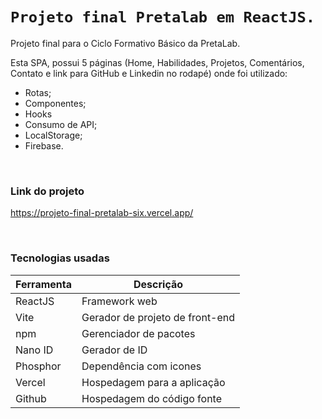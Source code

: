 # `Projeto final Pretalab em ReactJS.`

Projeto final para o Ciclo Formativo Básico da PretaLab.

Esta SPA, possui 5 páginas (Home, Habilidades, Projetos, Comentários, Contato e link para GitHub e Linkedin no rodapé) onde foi utilizado: 
- Rotas;
- Componentes;
- Hooks
- Consumo de API;
- LocalStorage;
- Firebase.

<br />

### Link do projeto 
https://projeto-final-pretalab-six.vercel.app/

<br />

### Tecnologias usadas
| Ferramenta | Descrição |
| --- | --- |
| ReactJS | Framework web |
| Vite | Gerador de projeto de front-end|
| npm | Gerenciador de pacotes|
|Nano ID | Gerador de ID
| Phosphor | Dependência com icones|
| Vercel | Hospedagem para a aplicação|
| Github | Hospedagem do código fonte |

